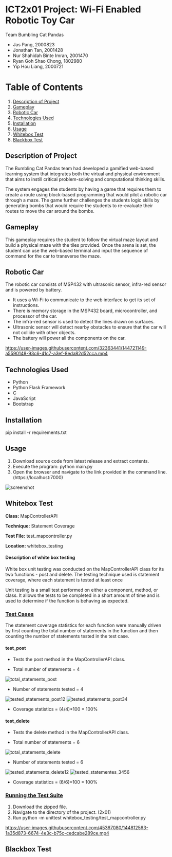 # ICT2x01 Project: Wi-Fi Enabled Robotic Toy Car
Team Bumbling Cat Pandas
- Jas Pang, 2000823
- Jonathan Tan, 2001428
- Nur Shahidah Binte Imran, 2001470
- Ryan Goh Shao Chong, 1802980
- Yip Hou Liang, 2000721

# Table of Contents
1. [Description of Project](#description-of-Project)
2. [Gameplay](#gameplay)
3. [Robotic Car](#robotic_car)
4. [Technologies Used](#technologies-used)
5. [Installation](#installation)
6. [Usage](#usage)
7. [Whitebox Test](#whitebox-test)
8. [Blackbox Test](#blackbox-test)

## Description of Project <a name="description-of-project"></a>
The Bumbling Cat Pandas team had developed a gamified web-based learning system that integrates both the virtual and physical environment that aims to instill critical problem-solving and computational thinking skills.

The system engages the students by having a game that requires them to create a route using block-based programming that would pilot a robotic car through a maze. The game further challenges the students logic skills by generating bombs that would require the students to re-evaluate their routes to move the car around the bombs. 

## Gameplay <a name="gameplay"></a>
This gameplay requires the student to follow the virtual maze layout and build a physical maze with the tiles provided. Once the arena is set, the student can use the web-based terminal and input the sequence of command for the car to transverse the maze.

## Robotic Car <a name="robotic_car"></a>
The robotic car consists of MSP432 with ultrasonic sensor, infra-red sensor and is powered by battery.
- It uses a Wi-Fi to communicate to the web interface to get its set of instructions.
- There is memory storage in the MSP432 board, microcontroller, and processor of the car.
- The infra-red sensor is used to detect the lines drawn on surfaces.
- Ultrasonic sensor will detect nearby obstacles to ensure that the car will not collide with other objects.
- The battery will power all the components on the car.

https://user-images.githubusercontent.com/32363441/144721149-a5590148-93c6-41c7-a3ef-8eda82d52cca.mp4

## Technologies Used <a name="technologies-used"></a>
* Python
* Python Flask Framework
* C
* JavaScript
* Bootstrap

## Installation <a name="installation"></a>
pip install -r requirements.txt

## Usage <a name="usage"></a>
1) Download source code from latest release and extract contents.
2) Execute the program: python main.py
3) Open the browser and navigate to the link provided in the command line. (https://localhost:7000)

![screenshot](https://drive.google.com/uc?export=view&id=1JWoiP1Clp29KRJQxnHNQIVjMYjqNzBQ-)

## Whitebox Test <a name="whitebox_test"></a>
**Class:** MapControllerAPI

**Technique:** Statement Coverage

**Test File:** test_mapcontroller.py

**Location:** whitebox_testing

#### Description of white box testing
White box unit testing was conducted on the MapControllerAPI class for its two functions - post and delete. The testing 
technique used is statement coverage, where each statement is tested at least once

Unit testing is a small test performed on either a component, method, or class. It allows the tests to be completed in a
short amount of time and is used to determine if the function is behaving as expected.

### <ins>Test Cases</ins>
The statement coverage statistics for each function were manually driven by first counting the total number of statements in the function and then counting the number of statements tested in the test case.

#### test_post
* Tests the post method in the MapControllerAPI class.

* Total number of statements = 4

![total_statements_post](https://drive.google.com/uc?export=view&id=19hn509fmrP6bO6VNpwPRn9rnhl7Ygkfz)

* Number of statements tested = 4

![tested_statements_post12](https://drive.google.com/uc?export=view&id=1Ak6IBY4EiC_tg5VUtnH6GkBmVmVkqPK3)
![tested_statements_post34](https://drive.google.com/uc?export=view&id=1NogjtjlHitDnt_s7gh951TL2UxFxtPoQ)

* Coverage statistics = (4/4)*100 = 100%

#### test_delete
* Tests the delete method in the MapControllerAPI class.

* Total number of statements = 6

![total_statements_delete](https://drive.google.com/uc?export=view&id=1rK_7eopl9eaU0LIcKt1vk92riK1EB8nw)

* Number of statements tested = 6

![tested_statements_delete12](https://drive.google.com/uc?export=view&id=1Q_-YmoQXQkMw1bZBn41B1S9KvPhNUvFp)
![tested_statementes_3456](https://drive.google.com/uc?export=view&id=1mzwwiQPuouaGqc3jWKQznsDXpRl6dSLF)

* Coverage statistics = (6/6)*100 = 100%

### <ins>Running the Test Suite</ins>
1) Download the zipped file.
2) Navigate to the directory of the project. (2x01)
4) Run python -m unittest whitebox_testing/test_mapcontroller.py

https://user-images.githubusercontent.com/45367080/144812563-1a35d873-6674-4e3c-b75c-cedcabe289ce.mp4


## Blackbox Test <a name="blackbox_test"></a>
